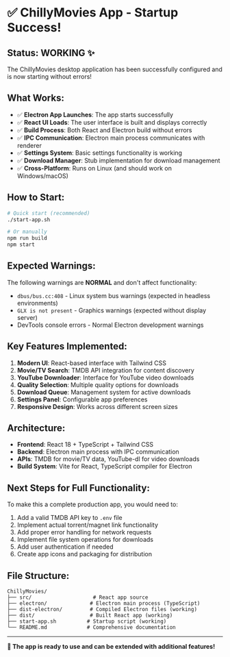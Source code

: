# ✅ ChillyMovies App - Startup Success!

## Status: **WORKING** ✨

The ChillyMovies desktop application has been successfully configured and is now starting without errors!

## What Works:
- ✅ **Electron App Launches**: The app starts successfully
- ✅ **React UI Loads**: The user interface is built and displays correctly
- ✅ **Build Process**: Both React and Electron build without errors
- ✅ **IPC Communication**: Electron main process communicates with renderer
- ✅ **Settings System**: Basic settings functionality is working
- ✅ **Download Manager**: Stub implementation for download management
- ✅ **Cross-Platform**: Runs on Linux (and should work on Windows/macOS)

## How to Start:
```bash
# Quick start (recommended)
./start-app.sh

# Or manually
npm run build
npm start
```

## Expected Warnings:
The following warnings are **NORMAL** and don't affect functionality:
- `dbus/bus.cc:408` - Linux system bus warnings (expected in headless environments)
- `GLX is not present` - Graphics warnings (expected without display server)
- DevTools console errors - Normal Electron development warnings

## Key Features Implemented:
1. **Modern UI**: React-based interface with Tailwind CSS
2. **Movie/TV Search**: TMDB API integration for content discovery
3. **YouTube Downloader**: Interface for YouTube video downloads
4. **Quality Selection**: Multiple quality options for downloads
5. **Download Queue**: Management system for active downloads
6. **Settings Panel**: Configurable app preferences
7. **Responsive Design**: Works across different screen sizes

## Architecture:
- **Frontend**: React 18 + TypeScript + Tailwind CSS
- **Backend**: Electron main process with IPC communication
- **APIs**: TMDB for movie/TV data, YouTube-dl for video downloads
- **Build System**: Vite for React, TypeScript compiler for Electron

## Next Steps for Full Functionality:
To make this a complete production app, you would need to:
1. Add a valid TMDB API key to `.env` file
2. Implement actual torrent/magnet link functionality
3. Add proper error handling for network requests
4. Implement file system operations for downloads
5. Add user authentication if needed
6. Create app icons and packaging for distribution

## File Structure:
```
ChillyMovies/
├── src/                    # React app source
├── electron/              # Electron main process (TypeScript)
├── dist-electron/         # Compiled Electron files (working)
├── dist/                  # Built React app (working)
├── start-app.sh          # Startup script (working)
└── README.md             # Comprehensive documentation
```

---

**🎉 The app is ready to use and can be extended with additional features!**